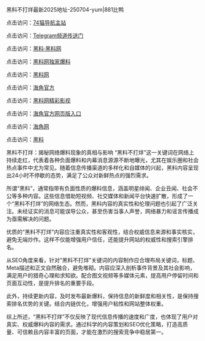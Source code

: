 黑料不打烊最新2025地址-250704-yum|881比鸭

点击访问：<a href="https://74mao.com/">74猫导航主站</a>

点击访问：<a href="https://74mao.com/">Telegram频道传送门</a>

点击访问：<a href="https://heiliaolvzlu3.pages.dev">黑料·黑料网</a>

点击访问：<a href="https://heiliaoyvnrda.pages.dev">黑料网独家爆料</a>

点击访问：<a href="https://haef.pages.dev/">黑料网</a>

点击访问：<a href="https://gdas.pages.dev/">海角官方</a>

点击访问：<a href="https://sdfsh.pages.dev/">黑料网精彩影视</a>

点击访问：<a href="https://sdbsd.pages.dev/">海角官方网页版入口</a>

点击访问：<a href="https://ert-6he.pages.dev/">海角网</a>

点击访问：<a href="https://gbs-3wd.pages.dev/">黑料</a>

黑料不打烊：揭秘网络爆料现象的真相与影响
“黑料不打烊”这一关键词在网络上持续走红，代表着各种负面爆料和内幕消息源源不断地曝光，尤其在娱乐圈和社会热点事件中尤为常见。随着信息传播渠道的多样化和自媒体的兴起，黑料内容呈现出24小时不停歇的态势，满足了公众对新鲜热点的强烈需求。

所谓“黑料”，通常指带有负面性质的爆料信息，涵盖明星绯闻、企业丑闻、社会不公等多种内容。这些信息借助短视频、社交媒体和新闻平台快速扩散，形成了一个“黑料不打烊”的网络生态。然而，黑料内容的真实性和伦理问题也引起了广泛关注。未经证实的消息可能误导公众，甚至伤害当事人声誉，网络暴力和谣言传播成为亟需解决的问题。

优质的“黑料不打烊”内容应注重真实性和客观性，结合权威信息来源和事实核实，避免无端炒作。这样不仅能增强用户信任，还能提升网站的权威性和搜索引擎排名。

从SEO角度来看，针对“黑料不打烊”关键词的内容制作应合理布局关键词，标题、Meta描述和正文自然融合，避免堆砌。内容应深入剖析事件背景及其社会影响，满足用户的猎奇心理和求知欲。配合图文视频等多媒体元素，提高用户停留时间和页面互动性，是提升排名的重要手段。

此外，持续更新内容，及时发布最新爆料，保持信息的新鲜度和相关性，是保持搜索排名优势的关键。结合内链优化，增强用户粘性和网站整体权重。

综上所述，“黑料不打烊”不仅反映了现代信息传播的速度和广度，也体现了用户对真实、权威爆料内容的需求。通过科学的内容策划和SEO优化策略，打造高质量、可信赖且内容丰富的页面，才能在激烈的搜索竞争中稳居第一。
